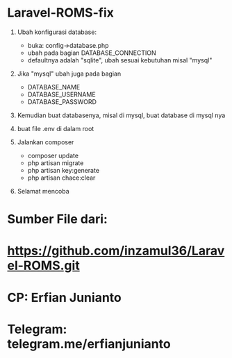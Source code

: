 # Laravel-ROMS-fix

1. Ubah konfigurasi database:
   - buka: config->database.php
   - ubah pada bagian DATABASE_CONNECTION
   - defaultnya adalah "sqlite", ubah sesuai kebutuhan misal "mysql"

2. Jika "mysql" ubah juga pada bagian 
   - DATABASE_NAME
   - DATABASE_USERNAME
   - DATABASE_PASSWORD

3. Kemudian buat databasenya, misal di mysql, buat database di mysql nya

4. buat file .env di dalam root

5. Jalankan composer
   - composer update
   - php artisan migrate
   - php artisan key:generate
   - php artisan chace:clear

6. Selamat mencoba

# Sumber File dari:
# https://github.com/inzamul36/Laravel-ROMS.git

# CP: Erfian Junianto
# Telegram: telegram.me/erfianjunianto
